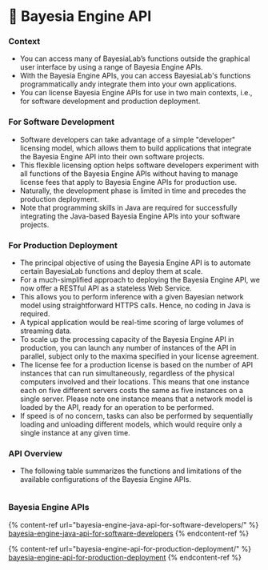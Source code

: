 # 🤖 Bayesia Engine API

### Context&#x20;

* You can access many of BayesiaLab’s functions outside the graphical user interface by using a range of Bayesia Engine APIs.
* With the Bayesia Engine APIs, you can access BayesiaLab's functions programmatically andy integrate them into your own applications.
* You can license Bayesia Engine APIs for use in two main contexts, i.e., for software development and production deployment.

### For Software Development&#x20;

* Software developers can take advantage of a simple "developer" licensing model, which allows them to build applications that integrate the Bayesia Engine API into their own software projects.
* This flexible licensing option helps software developers experiment with all functions of the Bayesia Engine APIs without having to manage license fees that apply to Bayesia Engine APIs for production use.
* Naturally, the development phase is limited in time and precedes the production deployment.
* Note that programming skills in Java are required for successfully integrating the Java-based Bayesia Engine APIs into your software projects.

### For Production Deployment&#x20;

* The principal objective of using the Bayesia Engine API is to automate certain BayesiaLab functions and deploy them at scale.
* For a much-simplified approach to deploying the Bayesia Engine API, we now offer a RESTful API as a stateless Web Service.
* This allows you to perform inference with a given Bayesian network model using straightforward HTTPS calls. Hence, no coding in Java is required.
* A typical application would be real-time scoring of large volumes of streaming data.
* To scale up the processing capacity of the Bayesia Engine API in production, you can launch any number of instances of the API in parallel, subject only to the maxima specified in your license agreement.
* The license fee for a production license is based on the number of API instances that can run simultaneously, regardless of the physical computers involved and their locations. This means that one instance each on five different servers costs the same as five instances on a single server. Please note one instance means that a network model is loaded by the API, ready for an operation to be performed.
* If speed is of no concern, tasks can also be performed by sequentially loading and unloading different models, which would require only a single instance at any given time.

### API Overview&#x20;

* The following table summarizes the functions and limitations of the available configurations of the Bayesia Engine APIs.

<div data-full-width="true">

<figure><img src="https://res.cloudinary.com/dvr3obmlj/image/upload/v1690477618/Bayesia-Engine-API-Overview_zutqvm.svg" alt=""><figcaption></figcaption></figure>

</div>

### Bayesia Engine APIs

{% content-ref url="bayesia-engine-java-api-for-software-developers/" %}
[bayesia-engine-java-api-for-software-developers](bayesia-engine-java-api-for-software-developers/)
{% endcontent-ref %}

{% content-ref url="bayesia-engine-api-for-production-deployment/" %}
[bayesia-engine-api-for-production-deployment](bayesia-engine-api-for-production-deployment/)
{% endcontent-ref %}
